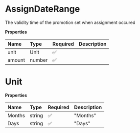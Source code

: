 # AssignDateRange

The validity time of the promotion set when assignment occured

**Properties**

| Name   | Type   | Required | Description |
| :----- | :----- | :------- | :---------- |
| unit   | Unit   | ✅       |             |
| amount | number | ✅       |             |

# Unit

**Properties**

| Name   | Type   | Required | Description |
| :----- | :----- | :------- | :---------- |
| Months | string | ✅       | "Months"    |
| Days   | string | ✅       | "Days"      |

<!-- This file was generated by liblab | https://liblab.com/ -->
